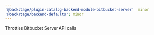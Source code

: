 ```yaml
---
'@backstage/plugin-catalog-backend-module-bitbucket-server': minor
'@backstage/backend-defaults': minor
---
```


Throttles Bitbucket Server API calls
